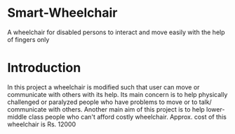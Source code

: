 # Smart-Wheelchair
A wheelchair for disabled persons to interact and move easily with the help of fingers only

# Introduction
In this project a wheelchair is modified such that user can move or communicate with others with its help. Its main concern is to help physically challenged or paralyzed people who have problems to move or to talk/ communicate with others. Another main aim of this project is to help lower-middle class people who can't afford costly wheelchair. Approx. cost of this wheelchair is Rs. 12000


